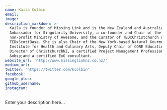 ```yaml
---
name: Kaila Colbin
email:
image:
description_markdown: >-
  Kaila is founder of Missing Link and is the New Zealand and Australian
  Ambassador for Singularity University, a co-founder and Chair of the
  non-profit Ministry of Awesome, and the Curator of TEDxChristchurch and
  TEDxScottBase. She is also Chair of the New York-based Natural Gourmet
  Institute for Health and Culinary Arts, Deputy Chair of CORE Education Ltd, a
  Director of ChristchurchNZ, a certified Project Management Professional&reg;
  &nbsp;and a certified ExO consultant.
website_url: 'http://www.missinglinknz.co.nz/'
medium_url:
twitter: 'https://twitter.com/kcolbin'
facebook:
google_plus:
github_username:
instagram:
---
```


Enter your description here...
